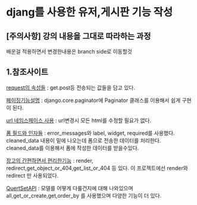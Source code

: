 # djang를 사용한 유저,게시판 기능 작성

## [주의사항] 강의 내용을 그대로 따라하는 과정

배운걸 적용하면서 변경한내용은 branch side로 이동할것

## 1.참조사이트

[request의 속성들](https://runebook.dev/ko/docs/django/ref/request-response) :
get.post등 전송되는 값들을 담고 있다.

[페이징기능설명](https://wikidocs.net/71240) :
django.core.paginator에 Paginator 클래스를 이용해서 쉽게 구현이 된다.

[url 네임스페이스 사용](https://docs.djangoproject.com/ko/4.0/intro/tutorial03/#namespacing-url-names) :
url변경시 모든 html를 수정할 필요가 없다.

[폼 필드와 인자들](https://developer.mozilla.org/ko/docs/Learn/Server-side/Django/Forms) :
error_messages와 label, widget, required를 사용했다.
cleaned_data 내용이 밑에 나오는데 폼으로 전송한 데이터를 처리한다.
cleaned_data를 이용해서 폼에 작성한 데이터를 받을수있다.

[장고의 간편하면서 편리한기능](https://docs.djangoproject.com/en/4.0/topics/http/shortcuts/) :
render, redirect,get_object_or_404,get_list_or_404 등 있다. 이 프로젝트에선 render와 redirect 만 사용되었다.

[QuertSetAPI](https://docs.djangoproject.com/en/4.0/ref/models/querysets/) :
모델를 어떻게 다룰건지에 대해 나와있으며 all,get_or_create,get,order_by 를 사용했으며 다양한 기능이 더 있다.


